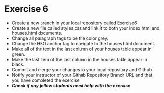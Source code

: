 # Exercise 6
<ul>
    <li>Create a new branch in your local repository called Exercise6</li>
    <li>Create a new file called styles.css and link it to both your index.html and houses.html documents.</li>
    <li>Change all paragraph tags to be the color grey.</li>
    <li>Change the HBO anchor tag to navigate to the houses.html document.</li>
    <li>Make all of the text in the last column of your houses table appear in green.</li>
    <li>Make the last item of the last column in the houses table appear in black.</li>
    <li>Commit and merge your changes to your local repository and Github</li>
    <li>Notify your instructor of your Github Repository Branch URL and that you have completed the exercise</li>
    <li><em><strong>Check if any fellow students need help with the exercise</strong></em></li>
</ul>